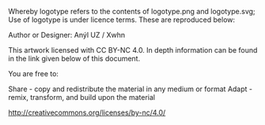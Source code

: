 Whereby logotype refers to the contents of logotype.png and logotype.svg;
Use of logotype is under licence terms. These are reproduced below:

Author or Designer: Anýl UZ / Xwhn

This artwork licensed with CC BY-NC 4.0. In depth information can be found in the link given below of this document.

You are free to:

Share - copy and redistribute the material in any medium or format
Adapt - remix, transform, and build upon the material

http://creativecommons.org/licenses/by-nc/4.0/
